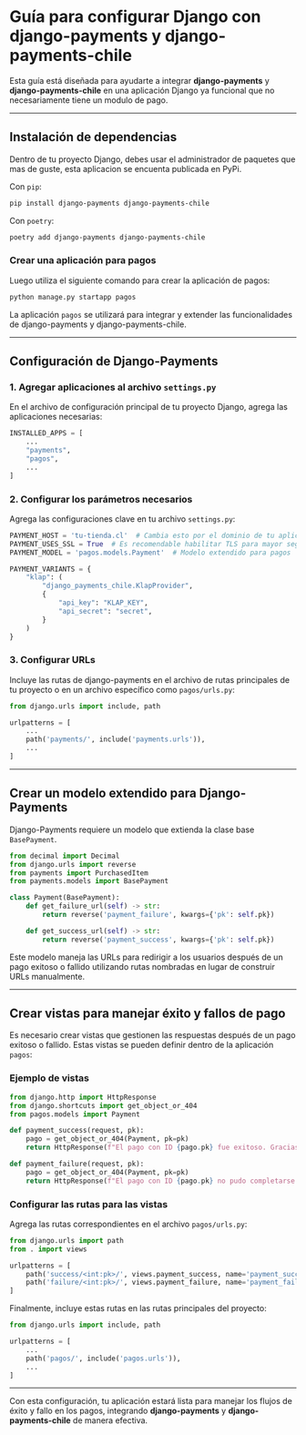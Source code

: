# Guía para configurar Django con django-payments y django-payments-chile

Esta guía está diseñada para ayudarte a integrar **django-payments** y **django-payments-chile** en una aplicación Django ya funcional que no necesariamente tiene un modulo de pago.

---

## Instalación de dependencias

Dentro de tu proyecto Django, debes usar el administrador de paquetes que mas de guste, esta aplicacion se encuenta publicada en PyPi.

Con `pip`:

```bash
pip install django-payments django-payments-chile
```

Con `poetry`:

```bash
poetry add django-payments django-payments-chile
```

### Crear una aplicación para pagos

Luego utiliza el siguiente comando para crear la aplicación de pagos:

```bash
python manage.py startapp pagos
```

La aplicación `pagos` se utilizará para integrar y extender las funcionalidades de django-payments y django-payments-chile.

---

## Configuración de Django-Payments

### 1. Agregar aplicaciones al archivo `settings.py`

En el archivo de configuración principal de tu proyecto Django, agrega las aplicaciones necesarias:

```python
INSTALLED_APPS = [
    ...
    "payments",
    "pagos",
    ...
]
```

### 2. Configurar los parámetros necesarios

Agrega las configuraciones clave en tu archivo `settings.py`:

```python
PAYMENT_HOST = 'tu-tienda.cl'  # Cambia esto por el dominio de tu aplicación
PAYMENT_USES_SSL = True  # Es recomendable habilitar TLS para mayor seguridad
PAYMENT_MODEL = 'pagos.models.Payment'  # Modelo extendido para pagos

PAYMENT_VARIANTS = {
    "klap": (
        "django_payments_chile.KlapProvider",
        {
            "api_key": "KLAP_KEY",
            "api_secret": "secret",
        }
    )
}
```

### 3. Configurar URLs

Incluye las rutas de django-payments en el archivo de rutas principales de tu proyecto o en un archivo específico como `pagos/urls.py`:

```python
from django.urls import include, path

urlpatterns = [
    ...
    path('payments/', include('payments.urls')),
    ...
]
```

---

## Crear un modelo extendido para Django-Payments

Django-Payments requiere un modelo que extienda la clase base `BasePayment`.

```python
from decimal import Decimal
from django.urls import reverse
from payments import PurchasedItem
from payments.models import BasePayment

class Payment(BasePayment):
    def get_failure_url(self) -> str:
        return reverse('payment_failure', kwargs={'pk': self.pk})

    def get_success_url(self) -> str:
        return reverse('payment_success', kwargs={'pk': self.pk})
```

Este modelo maneja las URLs para redirigir a los usuarios después de un pago exitoso o fallido utilizando rutas nombradas en lugar de construir URLs manualmente.

---

## Crear vistas para manejar éxito y fallos de pago

Es necesario crear vistas que gestionen las respuestas después de un pago exitoso o fallido. Estas vistas se pueden definir dentro de la aplicación `pagos`:

### Ejemplo de vistas

```python
from django.http import HttpResponse
from django.shortcuts import get_object_or_404
from pagos.models import Payment

def payment_success(request, pk):
    pago = get_object_or_404(Payment, pk=pk)
    return HttpResponse(f"El pago con ID {pago.pk} fue exitoso. Gracias por tu compra.")

def payment_failure(request, pk):
    pago = get_object_or_404(Payment, pk=pk)
    return HttpResponse(f"El pago con ID {pago.pk} no pudo completarse. Por favor, intenta nuevamente.")
```

### Configurar las rutas para las vistas

Agrega las rutas correspondientes en el archivo `pagos/urls.py`:

```python
from django.urls import path
from . import views

urlpatterns = [
    path('success/<int:pk>/', views.payment_success, name='payment_success'),
    path('failure/<int:pk>/', views.payment_failure, name='payment_failure'),
]
```

Finalmente, incluye estas rutas en las rutas principales del proyecto:

```python
from django.urls import include, path

urlpatterns = [
    ...
    path('pagos/', include('pagos.urls')),
    ...
]
```

---

Con esta configuración, tu aplicación estará lista para manejar los flujos de éxito y fallo en los pagos, integrando **django-payments** y **django-payments-chile** de manera efectiva.
